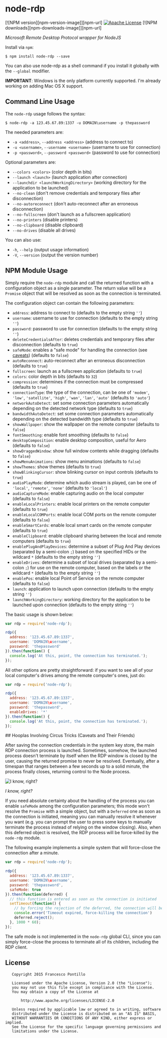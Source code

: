 node-rdp
========

[![NPM version][npm-version-image]][npm-url]
[![Apache License][license-image]][license-url]
[![NPM downloads][npm-downloads-image]][npm-url]

_Microsoft Remote Desktop Protocol wrapper for NodeJS_

Install via `npm`:

```shell
$ npm install node-rdp --save
```

You can also use node-rdp as a shell command if you install it globally with the `--global` modifier.

**IMPORTANT**: Windows is the only platform currently supported. I'm already working on adding Mac OS X support.

## Command Line Usage

The `node-rdp` usage follows the syntax:

```shell
$ node-rdp -a 123.45.67.89:1337 -u DOMAIN\username -p thepassword
```

The needed parameters are:

*  `-a <address>`, `--address <address>` (address to connect to)
*  `-u <username>`, `--username <username>` (username to use for connection)
*  `-p <password>`, `--password <password>` (password to use for connection)

Optional parameters are:

*  `--colors <colors>` (color depth in bits)
*  `--launch <launch>` (launch application after connection)
*  `--launchdir <launchWorkingDirectory>` (working directory for the application to be launched)
*  `--no-clean` (don't remove credentials and temporary files after disconnection)
*  `--no-autoreconnect` (don't auto-reconnect after an erroneous disconnection)
*  `--no-fullscreen` (don't launch as a fullscreen application)
*  `--no-printers` (disable printers)
*  `--no-clipboard` (disable clipboard)
*  `--no-drives` (disable all drives)

You can also use:

*  `-h`, `--help` (output usage information)
*  `-V`, `--version` (output the version number)

## NPM Module Usage

Simply require the `node-rdp` module and call the returned function with a configuration object as a single parameter.
The return value will be a `Promise` object that will be resolved as soon as the connection is terminated.

The configuration object can contain the following parameters:

* `address`: address to connect to (defaults to the empty string `''`)
* `username`: username to use for connection (defaults to the empty string `''`)
* `password`: password to use for connection (defaults to the empty string `''`)
* `deleteCredentialsAfter`: deletes credentials and temporary files after disconnection (defaults to `true`)
* `safeMode`: enables a "safe mode" for handling the connection (see [caveats](#caveats)) (defaults to `false`)
* `autoReconnect`: auto-reconnect after an erroneous disconnection (defaults to `true`)
* `fullscreen`: launch as a fullscreen application (defaults to `true`)
* `colors`: color depth in bits (defaults to `32`)
* `compression`: determines if the connection must be compressed (defaults to `true`)
* `connectionType`: the type of the connection, can be one of `'modem'`, `'low'`, `'satellite'`, `'high'`, `'wan'`, `'lan'`, `'auto'` (defaults to `'auto'`)
* `networkAutoDetect`: set some connection parameters automatically depending on the detected network type (defaults to `true`)
* `bandwidthAutoDetect`: set some connection parameters automatically depending on the detected bandwidth type (defaults to `true`)
* `showWallpaper`: show the wallpaper on the remote computer (defaults to `false`)
* `fontSmoothing`: enable font smoothing (defaults to `false`)
* `desktopComposition`: enable desktop composition, useful for Aero (defaults to `false`)
* `showDraggedWindow`: show full window contents while dragging (defaults to `false`)
* `showMenuAnimations`: show menu animations (defaults to `false`)
* `showThemes`: show themes (defaults to `true`)
* `showBlinkingCursor`: show blinking cursor on input controls (defaults to `true`)
* `audioPlayMode`: determine which audio stream is played, can be one of `'local'`, `'remote'`, `'none'` (defaults to `'local'`)
* `audioCaptureMode`: enable capturing audio on the local computer (defaults to `false`)
* `enableLocalPrinters`: enable local printers on the remote computer (defaults to `true`)
* `enableLocalCOMPorts`: enable local COM ports on the remote computer (defaults to `false`)
* `enableSmartCards`: enable local smart cards on the remote computer (defaults to `true`)
* `enableClipboard`: enable clipboard sharing between the local and remote computers (defaults to `true`)
* `enablePlugAndPlayDevices`: determine a subset of Plug And Play devices (separated by a semi-colon `;`) based on the specified HIDs or the wildcard `*` (defaults to the empty string `''`)
* `enableDrives`: determine a subset of local drives (separated by a semi-colon `;`) for use on the remote computer, based on the labels or the wildcard `*` (defaults to the empty string `''`)
* `enablePos`: enable local Point of Service on the remote computer (defaults to `false`)
* `launch`: application to launch upon connection (defaults to the empty string `''`)
* `launchWorkingDirectory`: working directory for the application to be launched upon connection (defaults to the empty string `''`)

The basic usage is shown below:

```javascript
var rdp = require('node-rdp');

rdp({
  address: '123.45.67.89:1337',
  username: 'DOMAIN\username',
  password: 'thepassword'
}).then(function() {
  console.log('At this, point, the connection has terminated.');
});
```

All other options are pretty straightforward:
if you want to see all of your local computer's drives among the remote computer's ones, just do:

```javascript
var rdp = require('node-rdp');

rdp({
  address: '123.45.67.89:1337',
  username: 'DOMAIN\username',
  password: 'thepassword',
  enableDrives: '*'
}).then(function() {
  console.log('At this, point, the connection has terminated.');
});
```

<a id="caveats">
## Hooplas Involving Circus Tricks (Caveats and Their Friends)

After saving the connection credentials in the system key store, the main RDP connection process is launched.
Sometimes, somehow, the launched process doesn't terminate by itself when the RDP window is closed by the user, causing
the returned promise to never be resolved. Eventually, after a timespan that ranges between a few seconds up to a solid
minute, the process finally closes, returning control to the Node process.

![I know, right?](http://i.imgur.com/nLKkvte.gif)

_I know, right?_

If you need absolute certainty about the handling of the process you can enable `safeMode` among the configuration
parameters; this mode won't resolve the `Promise` with a simple object, but with a `Deferred` one as soon as the
connection is initiated, meaning you can manually resolve it whenever you want (e.g. you can prompt the user to press
some keys to manually terminate the process instead of relying on the window closing).
Also, when this deferred object is resolved, the RDP process will be force-killed by the `node-rdp` module.

The following example implements a simple system that will force-close the connection after a minute.

```javascript
var rdp = require('node-rdp');

rdp({
  address: '123.45.67.89:1337',
  username: 'DOMAIN\username',
  password: 'thepassword',
  safeMode: true
}).then(function(deferred) {
  // this function is entered as soon as the connection is initiated
  setTimeout(function() {
    // by forcing the rejection of the deferred, the connection will be terminated
    console.error('Timeout expired, force-killing the connection')
    deferred.reject();
  }, 1000 * 60);
});
```

The safe mode is not implemented in the `node-rdp` global CLI, since you can simply force-close the process to terminate
all of its children, including the RDP client.

## License

```
   Copyright 2015 Francesco Pontillo

   Licensed under the Apache License, Version 2.0 (the "License");
   you may not use this file except in compliance with the License.
   You may obtain a copy of the License at

       http://www.apache.org/licenses/LICENSE-2.0

   Unless required by applicable law or agreed to in writing, software
   distributed under the License is distributed on an "AS IS" BASIS,
   WITHOUT WARRANTIES OR CONDITIONS OF ANY KIND, either express or implied.
   See the License for the specific language governing permissions and
   limitations under the License.
```

[license-image]: http://img.shields.io/badge/license-Apache_2.0-blue.svg?style=flat
[license-url]: LICENSE
